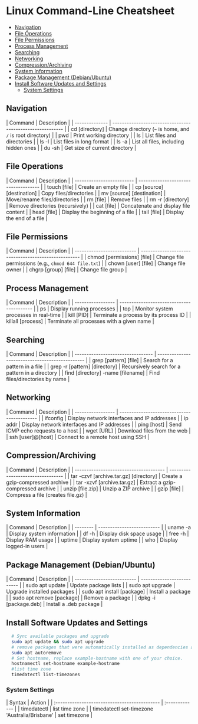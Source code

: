 # Linux Command-Line Cheatsheet

<!-- TOC -->

- [Navigation](#navigation)
- [File Operations](#file-operations)
- [File Permissions](#file-permissions)
- [Process Management](#process-management)
- [Searching](#searching)
- [Networking](#networking)
- [Compression/Archiving](#compressionarchiving)
- [System Information](#system-information)
- [Package Management (Debian/Ubuntu)](#package-management-debianubuntu)
- [Install Software Updates and Settings](#install-software-updates-and-settings)
    - [System Settings](#system-settings)

<!-- /TOC -->

<a id="markdown-navigation" name="navigation"></a>

## Navigation

<code-first-col></code-first-col>
| Command        | Description                                               |
| -------------- | --------------------------------------------------------- |
| cd [directory] | Change directory (`~` is home, and `/` is root directory) |
| pwd            | Print working directory                                   |
| ls             | List files and directories                                |
| ls -l          | List files in long format                                 |
| ls -a          | List all files, including hidden ones                     |
| du -sh         | Get size of current directory                             |

<a id="markdown-file-operations" name="file-operations"></a>

## File Operations

<code-first-col></code-first-col>
| Command                   | Description                          |
| ------------------------- | ------------------------------------ |
| touch [file]              | Create an empty file                 |
| cp [source] [destination] | Copy files/directories               |
| mv [source] [destination] | Move/rename files/directories        |
| rm [file]                 | Remove files                         |
| rm -r [directory]         | Remove directories (recursively)     |
| cat [file]                | Concatenate and display file content |
| head [file]               | Display the beginning of a file      |
| tail [file]               | Display the end of a file            |


<a id="markdown-file-permissions" name="file-permissions"></a>

## File Permissions

<code-first-col></code-first-col>
| Command                    | Description                                          |
| -------------------------- | ---------------------------------------------------- |
| chmod [permissions] [file] | Change file permissions (e.g., `chmod 644 file.txt`) |
| chown [user] [file]        | Change file owner                                    |
| chgrp [group] [file]       | Change file group                                    |

<a id="markdown-process-management" name="process-management"></a>

## Process Management

<code-first-col></code-first-col>
| Command           | Description                               |
| ----------------- | ----------------------------------------- |
| ps                | Display running processes                 |
| top               | Monitor system processes in real-time     |
| kill [PID]        | Terminate a process by its process ID     |
| killall [process] | Terminate all processes with a given name |

<a id="markdown-searching" name="searching"></a>

## Searching

<code-first-col></code-first-col>
| Command                           | Description                                     |
| --------------------------------- | ----------------------------------------------- |
| grep [pattern] [file]             | Search for a pattern in a file                  |
| grep -r [pattern] [directory]     | Recursively search for a pattern in a directory |
| find [directory] -name [filename] | Find files/directories by name                  |

<a id="markdown-networking" name="networking"></a>

## Networking

<code-first-col></code-first-col>
| Command           | Description                                 |
| ----------------- | ------------------------------------------- |
| ifconfig          | Display network interfaces and IP addresses |
| ip addr           | Display network interfaces and IP addresses |
| ping [host]       | Send ICMP echo requests to a host           |
| wget [URL]        | Download files from the web                 |
| ssh [user]@[host] | Connect to a remote host using SSH          |

<a id="markdown-compressionarchiving" name="compressionarchiving"></a>

## Compression/Archiving

<code-first-col></code-first-col>
| Command                                | Description                       |
| -------------------------------------- | --------------------------------- |
| tar -czvf [archive.tar.gz] [directory] | Create a gzip-compressed archive  |
| tar -xzvf [archive.tar.gz]             | Extract a gzip-compressed archive |
| unzip [file.zip]                       | Unzip a ZIP archive               |
| gzip [file]                            | Compress a file (creates file.gz) |

<a id="markdown-system-information" name="system-information"></a>

## System Information

<code-first-col></code-first-col>
| Command  | Description                |
| -------- | -------------------------- |
| uname -a | Display system information |
| df -h    | Display disk space usage   |
| free -h  | Display RAM usage          |
| uptime   | Display system uptime      |
| who      | Display logged-in users    |

<a id="markdown-package-management-debianubuntu" name="package-management-debianubuntu"></a>

## Package Management (Debian/Ubuntu)

<code-first-col></code-first-col>
| Command                    | Description                |
| -------------------------- | -------------------------- |
| sudo apt update            | Update package lists       |
| sudo apt upgrade           | Upgrade installed packages |
| sudo apt install [package] | Install a package          |
| sudo apt remove [package]  | Remove a package           |
| dpkg -i [package.deb]      | Install a .deb package     |


<a id="markdown-install-software-updates-and-settings" name="install-software-updates-and-settings"></a>

## Install Software Updates and Settings

```bash
  # Sync available packages and upgrade
  sudo apt update && sudo apt upgrade
  # remove packages that were automatically installed as dependencies and are no longer needed
  sudo apt autoremove
  # Set hostname, replace example-hostname with one of your choice.
  hostnamectl set-hostname example-hostname
  #list time zone
  timedatectl list-timezones
```


<a id="markdown-system-settings" name="system-settings"></a>

### System Settings
<div class="code-first-col"></div>
 | Syntax                                        | Action         |
 | :-------------------------------------------- | :------------- |
 | timedatectl                                   | list time zone |
 | timedatectl set-timezone 'Australia/Brisbane' | set timezone   |



